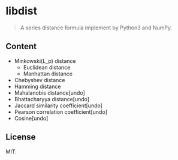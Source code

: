 # libdist

> A series distance formula implement by Python3 and NumPy.

## Content

- Minkowski(L_p) distance
    - Euclidean distance
    - Manhattan distance
- Chebyshev distance
- Hamming distance
- Mahalanobis distance[undo]
- Bhattacharyya distance[undo]
- Jaccard similarity coefficient[undo]
- Pearson correlation coefficient[undo]
- Cosine[undo]

## License

MIT.
